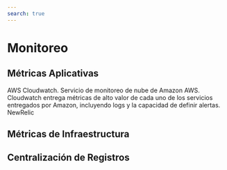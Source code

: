 ```yaml
---
search: true
---
```


# Monitoreo

## Métricas Aplicativas
AWS Cloudwatch. Servicio de monitoreo de nube de Amazon AWS. Cloudwatch entrega métricas de alto valor de cada uno de los servicios entregados por Amazon, incluyendo logs y la capacidad de definir alertas. 
NewRelic

## Métricas de Infraestructura


## Centralización de Registros

